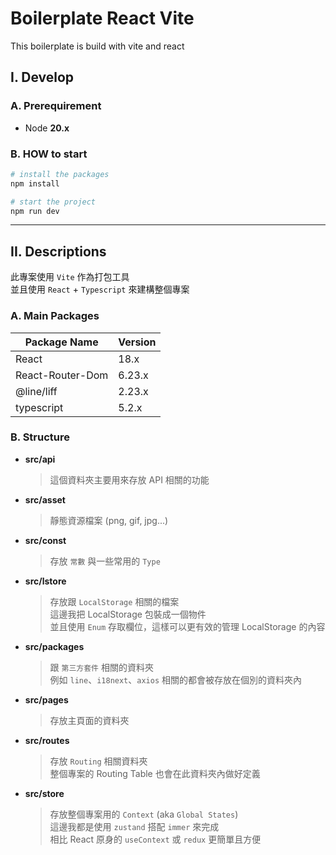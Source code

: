 # Boilerplate React Vite
This boilerplate is build with vite and react

## I. Develop
### A. Prerequirement
- Node **20.x**

### B. HOW to start
```sh
# install the packages
npm install

# start the project
npm run dev
```

---
## II. Descriptions
此專案使用 `Vite` 作為打包工具 \
並且使用 `React` + `Typescript` 來建構整個專案

### A. Main Packages
| Package Name     | Version |
|------------------|---------|
| React            | 18.x    |
| React-Router-Dom | 6.23.x  |
| @line/liff       | 2.23.x  |
| typescript       | 5.2.x   |

### B. Structure
- **src/api**
  > 這個資料夾主要用來存放 API 相關的功能
- **src/asset**
  > 靜態資源檔案 (png, gif, jpg...)
- **src/const**
  > 存放 `常數` 與一些常用的 `Type`
- **src/lstore**
  > 存放跟 `LocalStorage` 相關的檔案 \
  > 這邊我把 LocalStorage 包裝成一個物件 \
  > 並且使用 `Enum` 存取欄位，這樣可以更有效的管理 LocalStorage 的內容
- **src/packages**
  > 跟 `第三方套件` 相關的資料夾 \
  > 例如 `line`、`i18next`、`axios` 相關的都會被存放在個別的資料夾內
- **src/pages**
  > 存放主頁面的資料夾
- **src/routes**
  > 存放 `Routing` 相關資料夾 \
  > 整個專案的 Routing Table 也會在此資料夾內做好定義
- **src/store**
  > 存放整個專案用的 `Context` (aka `Global States`) \
  > 這邊我都是使用 `zustand` 搭配 `immer` 來完成 \
  > 相比 React 原身的 `useContext` 或 `redux` 更簡單且方便

